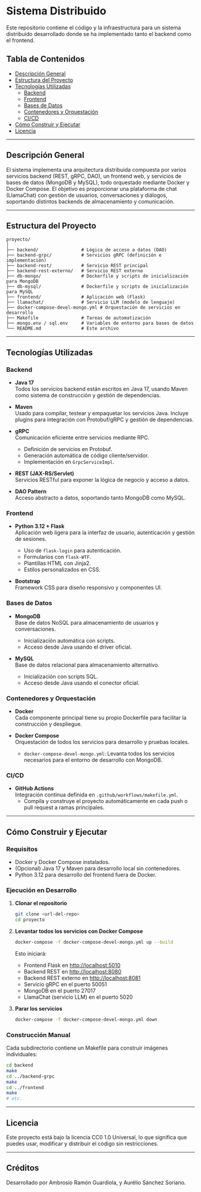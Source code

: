 # Sistema Distribuido

Este repositorio contiene el código y la infraestructura para un sistema distribuido desarrollado donde se ha implementado tanto el backend como el frontend.

## Tabla de Contenidos

- [Descripción General](#descripción-general)
- [Estructura del Proyecto](#estructura-del-proyecto)
- [Tecnologías Utilizadas](#tecnologías-utilizadas)
  - [Backend](#backend)
  - [Frontend](#frontend)
  - [Bases de Datos](#bases-de-datos)
  - [Contenedores y Orquestación](#contenedores-y-orquestación)
  - [CI/CD](#cicd)
- [Cómo Construir y Ejecutar](#cómo-construir-y-ejecutar)
- [Licencia](#licencia)

---

## Descripción General

El sistema implementa una arquitectura distribuida compuesta por varios servicios backend (REST, gRPC, DAO), un frontend web, y servicios de bases de datos (MongoDB y MySQL), todo orquestado mediante Docker y Docker Compose. El objetivo es proporcionar una plataforma de chat (LlamaChat) con gestión de usuarios, conversaciones y diálogos, soportando distintos backends de almacenamiento y comunicación.

---

## Estructura del Proyecto

```
proyecto/
│
├── backend/                # Lógica de acceso a datos (DAO)
├── backend-grpc/           # Servicios gRPC (definición e implementación)
├── backend-rest/           # Servicio REST principal
├── backend-rest-externo/   # Servicio REST externo
├── db-mongo/               # Dockerfile y scripts de inicialización para MongoDB
├── db-mysql/               # Dockerfile y scripts de inicialización para MySQL
├── frontend/               # Aplicación web (Flask)
├── llamachat/              # Servicio LLM (modelo de lenguaje)
├── docker-compose-devel-mongo.yml # Orquestación de servicios en desarrollo
├── Makefile                # Tareas de automatización
├── mongo.env / sql.env     # Variables de entorno para bases de datos
└── README.md               # Este archivo
```

---

## Tecnologías Utilizadas

### Backend

- **Java 17**  
  Todos los servicios backend están escritos en Java 17, usando Maven como sistema de construcción y gestión de dependencias.

- **Maven**  
  Usado para compilar, testear y empaquetar los servicios Java. Incluye plugins para integración con Protobuf/gRPC y gestión de dependencias.

- **gRPC**  
  Comunicación eficiente entre servicios mediante RPC.
  - Definición de servicios en Protobuf.
  - Generación automática de código cliente/servidor.
  - Implementación en `GrpcServiceImpl`.

- **REST (JAX-RS/Servlet)**  
  Servicios RESTful para exponer la lógica de negocio y acceso a datos.

- **DAO Pattern**  
  Acceso abstracto a datos, soportando tanto MongoDB como MySQL.

### Frontend

- **Python 3.12 + Flask**  
  Aplicación web ligera para la interfaz de usuario, autenticación y gestión de sesiones.
  - Uso de `flask-login` para autenticación.
  - Formularios con `flask-WTF`.
  - Plantillas HTML con Jinja2.
  - Estilos personalizados en CSS.

- **Bootstrap**  
  Framework CSS para diseño responsivo y componentes UI.

### Bases de Datos

- **MongoDB**  
  Base de datos NoSQL para almacenamiento de usuarios y conversaciones.
  - Inicialización automática con scripts.
  - Acceso desde Java usando el driver oficial.

- **MySQL**  
  Base de datos relacional para almacenamiento alternativo.
  - Inicialización con scripts SQL.
  - Acceso desde Java usando el conector oficial.

### Contenedores y Orquestación

- **Docker**  
  Cada componente principal tiene su propio Dockerfile para facilitar la construcción y despliegue.

- **Docker Compose**  
  Orquestación de todos los servicios para desarrollo y pruebas locales.
  - `docker-compose-devel-mongo.yml`: Levanta todos los servicios necesarios para el entorno de desarrollo con MongoDB.

### CI/CD

- **GitHub Actions**  
  Integración continua definida en `.github/workflows/makefile.yml`.
  - Compila y construye el proyecto automáticamente en cada push o pull request a ramas principales.

---

## Cómo Construir y Ejecutar

### Requisitos

- Docker y Docker Compose instalados.
- (Opcional) Java 17 y Maven para desarrollo local sin contenedores.
- Python 3.12 para desarrollo del frontend fuera de Docker.

### Ejecución en Desarrollo

1. **Clonar el repositorio**
   ```sh
   git clone <url-del-repo>
   cd proyecto
   ```

2. **Levantar todos los servicios con Docker Compose**
   ```sh
   docker-compose -f docker-compose-devel-mongo.yml up --build
   ```

   Esto iniciará:
   - Frontend Flask en [http://localhost:5010](http://localhost:5010)
   - Backend REST en [http://localhost:8080](http://localhost:8080)
   - Backend REST externo en [http://localhost:8081](http://localhost:8081)
   - Servicio gRPC en el puerto 50051
   - MongoDB en el puerto 27017
   - LlamaChat (servicio LLM) en el puerto 5020

3. **Parar los servicios**
   ```sh
   docker-compose -f docker-compose-devel-mongo.yml down
   ```

### Construcción Manual

Cada subdirectorio contiene un Makefile para construir imágenes individuales:
```sh
cd backend
make
cd ../backend-grpc
make
cd ../frontend
make
# etc.
```

---

## Licencia

Este proyecto está bajo la licencia CC0 1.0 Universal, lo que significa que puedes usar, modificar y distribuir el código sin restricciones.

---

## Créditos

Desarrollado por Ambrosio Ramón Guardiola, y Aurélio Sánchez Soriano.